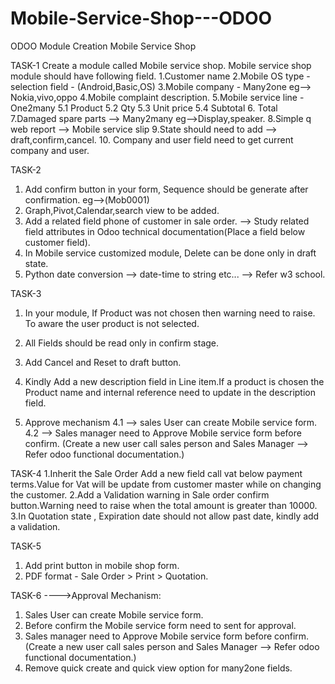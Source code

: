 # Mobile-Service-Shop---ODOO
ODOO Module Creation Mobile Service Shop 

TASK-1
Create a module called Mobile service shop.
Mobile service shop module should have following field.
1.Customer name
2.Mobile OS type - selection field -  (Android,Basic,OS)
3.Mobile company - Many2one eg--> Nokia,vivo,oppo
4.Mobile complaint description.
5.Mobile service line - One2many
  5.1 Product
  5.2 Qty
  5.3 Unit price
  5.4 Subtotal
6. Total
7.Damaged spare parts --> Many2many eg-->Display,speaker.
8.Simple q web report --> Mobile service slip
9.State should need to add --> draft,confirm,cancel.
10. Company  and user field need to get current company and user.

TASK-2
1. Add confirm button in your form, Sequence should be generate after confirmation. eg-->(Mob0001)
2. Graph,Pivot,Calendar,search view to be added.
3. Add a related field  phone of customer in sale order. --> Study related field attributes in Odoo technical documentation(Place a field below customer field).
4. In Mobile service customized module, Delete can be done only in draft state.
5. Python date conversion --> date-time to string etc... --> Refer w3 school.

TASK-3
1. In your module, If Product was not chosen then warning need to raise. To aware the user product is not selected.
2. All Fields should be read only in confirm stage.

3. Add Cancel and Reset to draft button.

4. Kindly Add a new description field in Line item.If a product is chosen the Product name and internal reference need to update in the description field.
5. Approve mechanism
    4.1 --> sales User can create Mobile service form.
    4.2 --> Sales manager need to Approve Mobile service form before confirm.
    (Create a new user call sales person and Sales Manager --> Refer odoo functional documentation.)

TASK-4
1.Inherit the Sale Order Add a new field call vat below payment terms.Value for Vat will be update from customer master while on changing the customer.
2.Add a Validation warning in Sale order confirm button.Warning need to raise when the  total amount is greater than 10000.
3.In Quotation state , Expiration date should not allow past date, kindly add a validation.

TASK-5
1. Add print button in mobile shop form.
2. PDF format - Sale Order > Print > Quotation.

TASK-6
---->Approval Mechanism:
1. Sales User can create Mobile service form.
2. Before confirm the Mobile service form need to sent for approval.
3. Sales manager need to Approve Mobile service form before confirm.(Create a new user call sales person and Sales Manager --> Refer odoo functional documentation.)
4. Remove quick create and quick view option for many2one fields.
